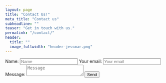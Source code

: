 ```yaml
---
layout: page
title: "Contact Us!"
meta_title: "Contact us"
subheadline: ""
teaser: "Get in touch with us."
permalink: "/contact/"
header:
  title: ""
  image_fullwidth: "header-jessmar.png"
---
```

<form action="https://formspree.io/&#105;&#110;&#102;&#111;&#064;&#106;&#101;&#115;&#115;&#109;&#097;&#114;&#046;&#099;&#111;&#109;" method="POST">
    Name:
    <input type="text" name="name" placeholder="Name">
    Your email:
    <input type="email" name="_replyto" placeholder="Your email">
    Message:
    <textarea name="message" placeholder="Message"></textarea>
    <input type="hidden" name="_subject" value="New submission!">
    <input type="text" name="_gotcha" style="display:none">
    <input type="hidden" name="_next" value="http://jessmar.com/thanks/">
    <input type="submit" value="Send">
</form>
